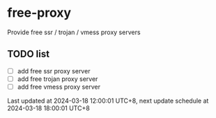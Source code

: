 
# free-proxy
Provide free ssr / trojan / vmess proxy servers


## TODO list
- [ ] add free ssr proxy server
- [ ] add free trojan proxy server
- [ ] add free vmess proxy server

Last updated at 2024-03-18 12:00:01 UTC+8, next update schedule at 2024-03-18 18:00:01 UTC+8

